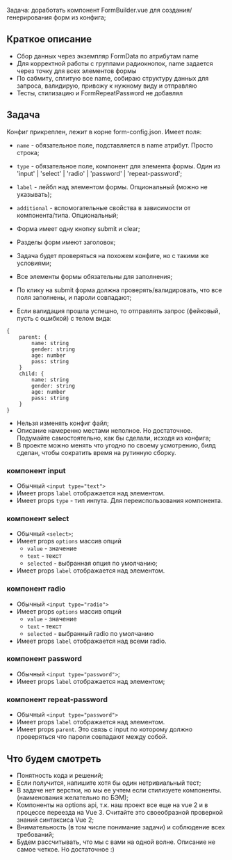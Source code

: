 

Задача: доработать компонент FormBuilder.vue для создания/генерирования форм из конфига;
## Краткое описание 
- Сбор данных через экземпляр FormData по атрибутам name
- Для корректной работы с группами радиокнопок, name задается через точку для всех элементов формы
- По сабмиту, сплитую все name, собираю структуру данных для запроса, валидирую, привожу к нужному виду и отправляю
- Тесты, стилизацию и FormRepeatPassword не добавлял

## Задача
Конфиг прикреплен, лежит в корне form-config.json. Имеет поля:
- `name` - обязательное поле, подставляется в name атрибут. Просто строка;
- `type` - обязательное поле, компонент для элемента формы. Один из 'input' | 'select' | 'radio' | 'password' | 'repeat-password';
- `label` - лейбл над элементом формы. Опциональный (можно не указывать);
- `additional` - вспомогательные свойства в зависимости от компонента/типа. Опциональный;

- Форма имеет одну кнопку submit и clear;
- Разделы форм имеют заголовок;
- Задача будет проверяться на похожем конфиге, но с такими же условиями;
- Все элементы формы обязательны для заполнения;
- По клику на submit форма должна проверять/валидировать, что все поля заполнены, и пароли совпадают; 
- Если валидация прошла успешно, то отправлять запрос (фейковый, пусть с ошибкой) с телом вида:
```
{
    parent: {
        name: string
        gender: string
        age: number
        pass: string
    }
    child: {
        name: string
        gender: string
        age: number
        pass: string
    }
}
```
- Нельзя изменять конфиг файл;
- Описание намеренно местами неполное. Но достаточное. Подумайте самостоятельно, как бы сделали, исходя из конфига;
- В проекте можно менять что угодно по своему усмотрению, билд сделан, чтобы сократить время на рутинную сборку.

### компонент input
- Обычный `<input type="text">`
- Имеет props `label` отображается над элементом.
- Имеет props `type` - тип инпута. Для переиспользования компонента.

### компонент select
- Обычный `<select>`;
- Имеет props `options` массив опций
    - `value` - значение
    - `text` - текст
    - `selected` - выбранная опция по умолчанию;
- Имеет props `label` отображается над элементом.

### компонент radio
- Обычный `<input type="radio">`
- Имеет props `options` массив опций
    - `value` - значение
    - `text` - текст
    - `selected` - выбранный radio по умолчанию
- Имеет props `label` отображается над всеми radio.

### компонент password
- Обычный `<input type="password">`;
- Имеет props `label` отображается над элементом;

### компонент repeat-password
- Обычный `<input type="password">`
- Имеет props `label` отображается над элементом.
- Имеет props `parent`. Это связь с input по которому должно проверяться что пароли совпадают между собой.

## Что будем смотреть
- Понятность кода и решений;
- Если получится, напишите хотя бы один нетривиальный тест;
- В задаче нет верстки, но мы ее учтем если стилизуете компоненты. (наименования желательно по БЭМ);
- Компоненты на options api, т.к. наш проект все еще на vue 2 и в процессе переезда на Vue 3. Считайте это своеобразной проверкой знаний синтаксиса Vue 2;
- Внимательность (в том числе понимание задачи) и соблюдение всех требований;
- Будем рассчитывать, что мы с вами на одной волне. Описание не самое четкое. Но достаточное :)

